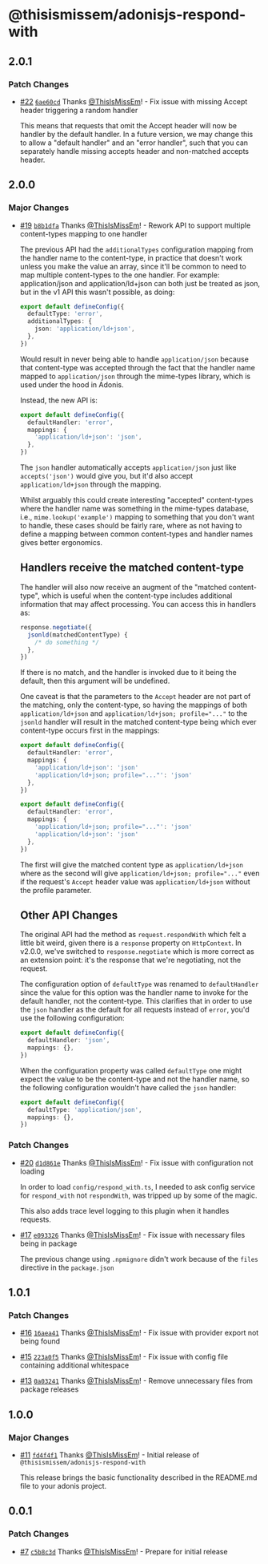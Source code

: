 # @thisismissem/adonisjs-respond-with

## 2.0.1

### Patch Changes

- [#22](https://github.com/ThisIsMissEm/adonisjs-respond-with/pull/22) [`6ae60cd`](https://github.com/ThisIsMissEm/adonisjs-respond-with/commit/6ae60cd59044ea3503ccfc335d747539bb85ffb7) Thanks [@ThisIsMissEm](https://github.com/ThisIsMissEm)! - Fix issue with missing Accept header triggering a random handler

  This means that requests that omit the Accept header will now be handler by the default handler. In a future version, we may change this to allow a "default handler" and an "error handler", such that you can separately handle missing accepts header and non-matched accepts header.

## 2.0.0

### Major Changes

- [#19](https://github.com/ThisIsMissEm/adonisjs-respond-with/pull/19) [`b8b1dfa`](https://github.com/ThisIsMissEm/adonisjs-respond-with/commit/b8b1dfa9949bf73c463e10d4f38c42b6e5f29f06) Thanks [@ThisIsMissEm](https://github.com/ThisIsMissEm)! - Rework API to support multiple content-types mapping to one handler

  The previous API had the `additionalTypes` configuration mapping from the handler name to the content-type, in practice that doesn't work unless you make the value an array, since it'll be common to need to map multiple content-types to the one handler. For example: application/json and application/ld+json can both just be treated as json, but in the v1 API this wasn't possible, as doing:

  ```typescript
  export default defineConfig({
    defaultType: 'error',
    additionalTypes: {
      json: 'application/ld+json',
    },
  })
  ```

  Would result in never being able to handle `application/json` because that content-type was accepted through the fact that the handler name mapped to `application/json` through the mime-types library, which is used under the hood in Adonis.

  Instead, the new API is:

  ```typescript
  export default defineConfig({
    defaultHandler: 'error',
    mappings: {
      'application/ld+json': 'json',
    },
  })
  ```

  The `json` handler automatically accepts `application/json` just like `accepts('json')` would give you, but it'd also accept `application/ld+json` through the mapping.

  Whilst arguably this could create interesting "accepted" content-types where the handler name was something in the mime-types database, i.e., `mime.lookup('example')` mapping to something that you don't want to handle, these cases should be fairly rare, where as not having to define a mapping between common content-types and handler names gives better ergonomics.

  ## Handlers receive the matched content-type

  The handler will also now receive an augment of the "matched content-type", which is useful when the content-type includes additional information that may affect processing. You can access this in handlers as:

  ```typescript
  response.negotiate({
    jsonld(matchedContentType) {
      /* do something */
    },
  })
  ```

  If there is no match, and the handler is invoked due to it being the default, then this argument will be undefined.

  One caveat is that the parameters to the `Accept` header are not part of the matching, only the content-type, so having the mappings of both `application/ld+json` and `application/ld+json; profile="..."` to the `jsonld` handler will result in the matched content-type being which ever content-type occurs first in the mappings:

  ```typescript
  export default defineConfig({
    defaultHandler: 'error',
    mappings: {
      'application/ld+json': 'json'
      'application/ld+json; profile="..."': 'json'
    },
  })
  ```

  ```typescript
  export default defineConfig({
    defaultHandler: 'error',
    mappings: {
      'application/ld+json; profile="..."': 'json'
      'application/ld+json': 'json'
    },
  })
  ```

  The first will give the matched content type as `application/ld+json` where as the second will give `application/ld+json; profile="..."` even if the request's `Accept` header value was `application/ld+json` without the profile parameter.

  ## Other API Changes

  The original API had the method as `request.respondWith` which felt a little bit weird, given there is a `response` property on `HttpContext`. In v2.0.0, we've switched to `response.negotiate` which is more correct as an extension point: it's the response that we're negotiating, not the request.

  The configuration option of `defaultType` was renamed to `defaultHandler` since the value for this option was the handler name to invoke for the default handler, not the content-type. This clarifies that in order to use the `json` handler as the default for all requests instead of `error`, you'd use the following configuration:

  ```typescript
  export default defineConfig({
    defaultHandler: 'json',
    mappings: {},
  })
  ```

  When the configuration property was called `defaultType` one might expect the value to be the content-type and not the handler name, so the following configuration wouldn't have called the `json` handler:

  ```typescript
  export default defineConfig({
    defaultType: 'application/json',
    mappings: {},
  })
  ```

### Patch Changes

- [#20](https://github.com/ThisIsMissEm/adonisjs-respond-with/pull/20) [`d1d861e`](https://github.com/ThisIsMissEm/adonisjs-respond-with/commit/d1d861e133812b41802dfe4c9e1cb33a3f78a4e5) Thanks [@ThisIsMissEm](https://github.com/ThisIsMissEm)! - Fix issue with configuration not loading

  In order to load `config/respond_with.ts`, I needed to ask config service for `respond_with` not `respondWith`, was tripped up by some of the magic.

  This also adds trace level logging to this plugin when it handles requests.

- [#17](https://github.com/ThisIsMissEm/adonisjs-respond-with/pull/17) [`e093326`](https://github.com/ThisIsMissEm/adonisjs-respond-with/commit/e0933268939c0661be08c1263eb3f677ef0d3734) Thanks [@ThisIsMissEm](https://github.com/ThisIsMissEm)! - Fix issue with necessary files being in package

  The previous change using `.npmignore` didn't work because of the `files` directive in the `package.json`

## 1.0.1

### Patch Changes

- [#16](https://github.com/ThisIsMissEm/adonisjs-respond-with/pull/16) [`16aea41`](https://github.com/ThisIsMissEm/adonisjs-respond-with/commit/16aea41629f6f1ffae7ef5b39a8caf51b944e0b7) Thanks [@ThisIsMissEm](https://github.com/ThisIsMissEm)! - Fix issue with provider export not being found

- [#15](https://github.com/ThisIsMissEm/adonisjs-respond-with/pull/15) [`223a0f5`](https://github.com/ThisIsMissEm/adonisjs-respond-with/commit/223a0f5fbde523a19c98b5639a81a131e4cbace2) Thanks [@ThisIsMissEm](https://github.com/ThisIsMissEm)! - Fix issue with config file containing additional whitespace

- [#13](https://github.com/ThisIsMissEm/adonisjs-respond-with/pull/13) [`0a03241`](https://github.com/ThisIsMissEm/adonisjs-respond-with/commit/0a032414426f35921b2f9f32b1ce6b6ebc501b29) Thanks [@ThisIsMissEm](https://github.com/ThisIsMissEm)! - Remove unnecessary files from package releases

## 1.0.0

### Major Changes

- [#11](https://github.com/ThisIsMissEm/adonisjs-respond-with/pull/11) [`fd4f4f1`](https://github.com/ThisIsMissEm/adonisjs-respond-with/commit/fd4f4f1eecc5a11763e63874e857ce28412db91c) Thanks [@ThisIsMissEm](https://github.com/ThisIsMissEm)! - Initial release of `@thisismissem/adonisjs-respond-with`

  This release brings the basic functionality described in the README.md file to your adonis project.

## 0.0.1

### Patch Changes

- [#7](https://github.com/ThisIsMissEm/adonisjs-respond-with/pull/7) [`c5b8c3d`](https://github.com/ThisIsMissEm/adonisjs-respond-with/commit/c5b8c3d08a6ceca71abf13c51a6a90faba76cfb3) Thanks [@ThisIsMissEm](https://github.com/ThisIsMissEm)! - Prepare for initial release
